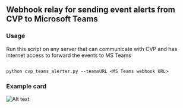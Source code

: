 ## Webhook relay for sending event alerts from CVP to Microsoft Teams

### Usage

Run this script on any server that can communicate with CVP and has internet access to forward the events to MS Teams

```

python cvp_teams_alerter.py --teamsURL <MS Teams webhook URL>

```

### Example card

![Alt text](https://github.com/noredistribution/CVP-Scripts/blob/master/cvp_teams_alerter/teamsalert.png?raw=true)
